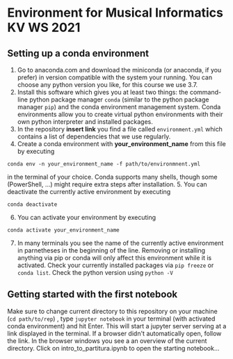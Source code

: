 # Environment for Musical Informatics KV WS 2021

## Setting up a conda environment

1. Go to anaconda.com and download the miniconda (or anaconda, if you prefer) in version compatible with the system your running. You can choose any python version you like, for this course we use 3.7. 
2. Install this software which gives you at least two things: the command-line python package manager ```conda``` (similar to the python package manager ```pip```) and the conda environment management system. Conda environments allow you to create virtual python environments with their own python interpreter and installed packages.
3. In the repository __insert link__ you find a file called ```environment.yml``` which contains a list of dependencies that we use regularly.
4. Create a conda environment with __your_environment_name__ from this file by executing
```
conda env -n your_environment_name -f path/to/environmnent.yml
```
in the terminal of your choice. Conda supports many shells, though some (PowerShell, ...) might require extra steps after installation.
5. You can deactivate the currently active environment by executing
```
conda deactivate
```
6. You can activate your environment by executing
```
conda activate your_environment_name
```
7. In many terminals you see the name of the currently active environment in parnetheses in the beginning of the line. Removing or installing anything via pip or conda will only affect this environment while it is activated. Check your currently installed packages via ```pip freeze``` or ```conda list```. Check the python version using ```python -V```

## Getting started with the first notebook

Make sure to change current directory to this repository on your machine (```cd path/to/rep```) , type ```jupyter notebook``` in your terminal (with activated conda environment) and hit Enter. This will start a jupyter server serving at a link displayed in the terminal. If a browser didn't automatically open, follow the link. In the browser windows you see a an overview of the current directory. Click on intro_to_partitura.ipynb to open the starting notebook...

